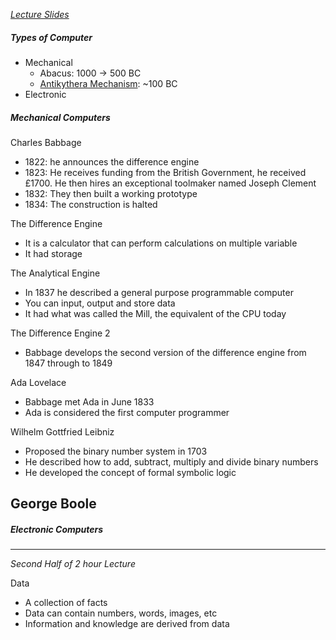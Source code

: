 *[Lecture Slides](https://ele.exeter.ac.uk/pluginfile.php/5343360/mod_resource/content/3/Week_02.pdf)*

##### Types of Computer
 - Mechanical
	 - Abacus: 1000 -> 500 BC
	 - [Antikythera Mechanism](https://www.youtube.com/watch?v=qqlJ50zDgeA): ~100 BC
 - Electronic


##### Mechanical Computers
Charles Babbage
 - 1822: he announces the difference engine
 - 1823: He receives funding from the British Government, he received £1700. He then hires an exceptional toolmaker named Joseph Clement
 - 1832: They then built a working prototype
 - 1834: The construction is halted

The Difference Engine
 - It is a calculator that can perform calculations on multiple variable
 - It had storage

The Analytical Engine
 - In 1837 he described a general purpose programmable computer
 - You can input, output and store data
 - It had what was called the Mill, the equivalent of the CPU today

The Difference Engine 2
 - Babbage develops the second version of the difference engine from 1847 through to 1849

Ada Lovelace
 - Babbage met Ada in June 1833
 - Ada is considered the first computer programmer

Wilhelm Gottfried Leibniz
 - Proposed the binary number system in 1703
 - He described how to add, subtract, multiply and divide binary numbers
 - He developed the concept of formal symbolic logic

George Boole
 - 



##### Electronic Computers





---

*Second Half of 2 hour Lecture*

Data
 - A collection of facts
 - Data can contain numbers, words, images, etc
 - Information and knowledge are derived from data





